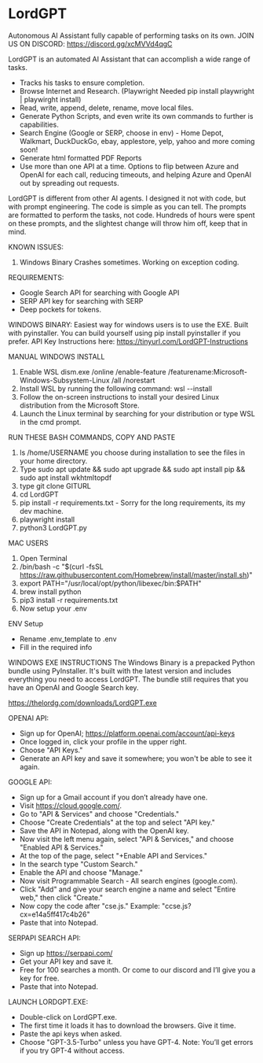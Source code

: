 # LordGPT
Autonomous AI Assistant fully capable of performing tasks on its own.
JOIN US ON DISCORD: https://discord.gg/xcMVVd4qgC

LordGPT is an automated AI Assistant that can accomplish a wide range of tasks.
- Tracks his tasks to ensure completion.
- Browse Internet and Research. (Playwright Needed pip install playwright | playwirght install)
- Read, write, append, delete, rename, move local files.
- Generate Python Scripts, and even write its own commands to further is capabilities.
- Search Engine (Google or SERP, choose in env) - Home Depot, Walkmart, DuckDuckGo, ebay, applestore, yelp, yahoo and more coming soon!
- Generate html formatted PDF Reports
- Use more than one API at a time. Options to flip between Azure and OpenAI for each call, reducing timeouts, and helping Azure and OpenAI out by spreading out requests.

LordGPT is different from other AI agents. I designed it not with code, but with prompt engineering. The code is simple as you can tell. The prompts are formatted to perform the tasks, not code. Hundreds of hours were spent on these prompts, and the slightest change will throw him off, keep that in mind.

KNOWN ISSUES:
1. Windows Binary Crashes sometimes. Working on exception coding.

REQUIREMENTS:
- Google Search API for searching with Google API
- SERP API key for searching with SERP
- Deep pockets for tokens.

WINDOWS BINARY:
Easiest way for windows users is to use the EXE. Built with pyinstaller. You can build yourself using pip install pyinstaller if you prefer.
API Key Instructions here: https://tinyurl.com/LordGPT-Instructions

MANUAL WINDOWS INSTALL
1. Enable WSL dism.exe /online /enable-feature /featurename:Microsoft-Windows-Subsystem-Linux /all /norestart
2. Install WSL by running the following command: wsl --install
3. Follow the on-screen instructions to install your desired Linux distribution from the Microsoft Store.
4. Launch the Linux terminal by searching for your distribution or type WSL in the cmd prompt.

RUN THESE BASH COMMANDS, COPY AND PASTE
1. ls /home/USERNAME you choose during installation to see the files in your home directory.
2. Type sudo apt update && sudo apt upgrade && sudo apt install pip && sudo apt install wkhtmltopdf
3. type git clone GITURL
4. cd LordGPT
5. pip install -r requirements.txt - Sorry for the long requirements, its my dev machine.
6. playwright install
7. python3 LordGPT.py

MAC USERS
1. Open Terminal
2. /bin/bash -c "$(curl -fsSL https://raw.githubusercontent.com/Homebrew/install/master/install.sh)"
3. export PATH="/usr/local/opt/python/libexec/bin:$PATH"
4. brew install python
5. pip3 install -r requirements.txt
14. Now setup your .env

ENV Setup
- Rename .env_template to .env
- Fill in the required info

WINDOWS EXE INSTRUCTIONS 
The Windows Binary is a prepacked Python bundle using PyInstaller. It's built with the latest version and includes everything you need to access LordGPT. The bundle still requires that you have an OpenAI and Google Search key.

https://thelordg.com/downloads/LordGPT.exe  

OPENAI API: 
- Sign up for OpenAI;  https://platform.openai.com/account/api-keys 
- Once logged in, click your profile in the upper right. 
- Choose "API Keys." 
- Generate an API key and save it somewhere; you won't be able to see it again. 

GOOGLE API: 

- Sign up for a Gmail account if you don’t already have one. 
- Visit https://cloud.google.com/. 
- Go to "API & Services" and choose "Credentials." 
- Choose "Create Credentials" at the top and select "API key." 
- Save the API in Notepad, along with the OpenAI key. 
- Now visit the left menu again, select "API & Services," and choose "Enabled API & Services." 
- At the top of the page, select "+Enable API and Services." 
- In the search type "Custom Search." 
- Enable the API and choose "Manage." 
- Now visit Programmable Search - All search engines (google.com). 
- Click "Add" and give your search engine a name and select "Entire web," then click "Create."
- Now copy the code after "cse.js." Example: "ccse.js?cx=e14a5ff417c4b26" 
- Paste that into Notepad. 

SERPAPI SEARCH API: 
- Sign up https://serpapi.com/ 
- Get your API key and save it. 
- Free for 100 searches a month. Or come to our discord and I’ll give you a key for free. 
- Paste that into Notepad.

LAUNCH LORDGPT.EXE: 
- Double-click on LordGPT.exe. 
- The first time it loads it has to download the browsers. Give it time. 
- Paste the api keys when asked.
- Choose "GPT-3.5-Turbo" unless you have GPT-4. Note: You’ll get errors if you try GPT-4 without access. 

